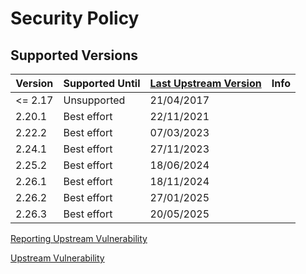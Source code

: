 # Security Policy

## Supported Versions

| Version   | Supported Until | [Last Upstream Version](http://geoserver.org/release/stable/) | Info                                                    |
|-----------|-----------------|---------------------------------------------------------------| ------------------------------------------------------- |
| <= 2.17   | Unsupported     | 21/04/2017                                                    |
| 2.20.1    | Best effort     | 22/11/2021                                                    |
| 2.22.2    | Best effort     | 07/03/2023                                                    |
| 2.24.1    | Best effort     | 27/11/2023                                                    |
| 2.25.2    | Best effort     | 18/06/2024                                                    |
| 2.26.1    | Best effort     | 18/11/2024                                                    |
| 2.26.2    | Best effort     | 27/01/2025                                                    |
| 2.26.3    | Best effort     | 20/05/2025                                                    |


[Reporting Upstream Vulnerability](http://geoserver.org/issues/)

[Upstream Vulnerability](https://www.cvedetails.com/product/16695/Geoserver-Geoserver.html)
